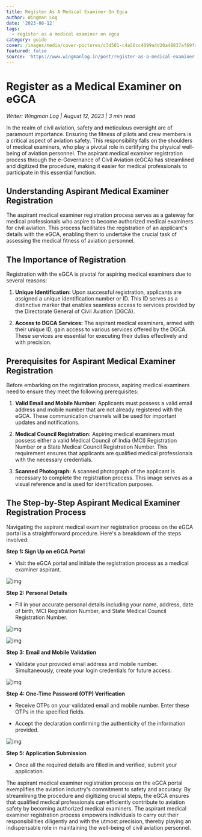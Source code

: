 ```yaml
---
title: Register As A Medical Examiner On Egca
author: Wingman Log
date: '2023-08-12'
tags:
  - register as a medical examiner on egca
category: guide
cover: /images/media/cover-pictures/c3d501-c4a56cc4099a4d20a48837af69fa0c6d-mv2-10978fd7.png
featured: false
source: 'https://www.wingmanlog.in/post/register-as-a-medical-examiner-on-egca'
---
```


# Register as a Medical Examiner on eGCA

*Writer: Wingman Log | August 12, 2023 | 3 min read*

In the realm of civil aviation, safety and meticulous oversight are of paramount importance. Ensuring the fitness of pilots and crew members is a critical aspect of aviation safety. This responsibility falls on the shoulders of medical examiners, who play a pivotal role in certifying the physical well-being of aviation personnel. The aspirant medical examiner registration process through the e-Governance of Civil Aviation (eGCA) has streamlined and digitized the procedure, making it easier for medical professionals to participate in this essential function.

## Understanding Aspirant Medical Examiner Registration

The aspirant medical examiner registration process serves as a gateway for medical professionals who aspire to become authorized medical examiners for civil aviation. This process facilitates the registration of an applicant's details with the eGCA, enabling them to undertake the crucial task of assessing the medical fitness of aviation personnel.

## The Importance of Registration

Registration with the eGCA is pivotal for aspiring medical examiners due to several reasons:

1.  **Unique Identification:** Upon successful registration, applicants are assigned a unique identification number or ID. This ID serves as a distinctive marker that enables seamless access to services provided by the Directorate General of Civil Aviation (DGCA).
    
2.  **Access to DGCA Services:** The aspirant medical examiners, armed with their unique ID, gain access to various services offered by the DGCA. These services are essential for executing their duties effectively and with precision.

## Prerequisites for Aspirant Medical Examiner Registration

Before embarking on the registration process, aspiring medical examiners need to ensure they meet the following prerequisites:

1.  **Valid Email and Mobile Number:** Applicants must possess a valid email address and mobile number that are not already registered with the eGCA. These communication channels will be used for important updates and notifications.
    
2.  **Medical Council Registration:** Aspiring medical examiners must possess either a valid Medical Council of India (MCI) Registration Number or a State Medical Council Registration Number. This requirement ensures that applicants are qualified medical professionals with the necessary credentials.
    
3.  **Scanned Photograph:** A scanned photograph of the applicant is necessary to complete the registration process. This image serves as a visual reference and is used for identification purposes.

## The Step-by-Step Aspirant Medical Examiner Registration Process

Navigating the aspirant medical examiner registration process on the eGCA portal is a straightforward procedure. Here's a breakdown of the steps involved:

**Step 1: Sign Up on eGCA Portal**

*   Visit the eGCA portal and initiate the registration process as a medical examiner aspirant.

![img](/images/media/blog-media/c3d501-cb662db1e5c0422c88c89f78060c4834-mv2-c487cd3d.png)

**Step 2: Personal Details**

*   Fill in your accurate personal details including your name, address, date of birth, MCI Registration Number, and State Medical Council Registration Number.

![img](/images/media/blog-media/c3d501-497a10b9d4c14405a03e73d14a759fff-mv2-89a37273.png)

![img](/images/media/blog-media/c3d501-1a10e16fc98e444c9807e8aa21e1211c-mv2-bd148494.png)

**Step 3: Email and Mobile Validation**

*   Validate your provided email address and mobile number. Simultaneously, create your login credentials for future access.

![img](/images/media/blog-media/c3d501-abe2c30be0344f26aca16a4159cb10ec-mv2-b38183f0.png)

**Step 4: One-Time Password (OTP) Verification**

*   Receive OTPs on your validated email and mobile number. Enter these OTPs in the specified fields.
    
*   Accept the declaration confirming the authenticity of the information provided.

![img](/images/media/blog-media/c3d501-7fb8a346f4df4bd8b9326fd5a0db6523-mv2-7428f402.png)

**Step 5: Application Submission**

*   Once all the required details are filled in and verified, submit your application.

The aspirant medical examiner registration process on the eGCA portal exemplifies the aviation industry's commitment to safety and accuracy. By streamlining the procedure and digitizing crucial steps, the eGCA ensures that qualified medical professionals can efficiently contribute to aviation safety by becoming authorized medical examiners. The aspirant medical examiner registration process empowers individuals to carry out their responsibilities diligently and with the utmost precision, thereby playing an indispensable role in maintaining the well-being of civil aviation personnel.
